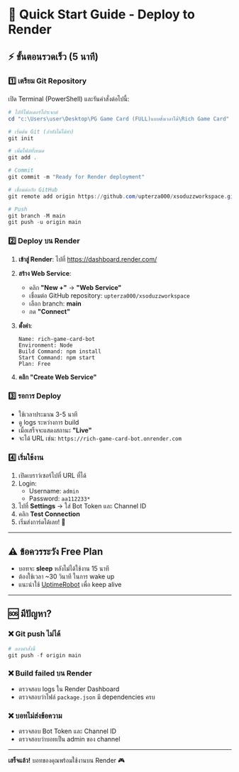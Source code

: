 # 🚀 Quick Start Guide - Deploy to Render

## ⚡ ขั้นตอนรวดเร็ว (5 นาที)

### 1️⃣ เตรียม Git Repository

เปิด Terminal (PowerShell) และรันคำสั่งต่อไปนี้:

```powershell
# ไปที่โฟลเดอร์โปรเจกต์
cd "c:\Users\user\Desktop\PG Game Card (FULL)แบบตั้งเวลาได้\Rich Game Card"

# เริ่มต้น Git (ถ้ายังไม่ได้ทำ)
git init

# เพิ่มไฟล์ทั้งหมด
git add .

# Commit
git commit -m "Ready for Render deployment"

# เชื่อมต่อกับ GitHub
git remote add origin https://github.com/upterza000/xsoduzzworkspace.git

# Push
git branch -M main
git push -u origin main
```

### 2️⃣ Deploy บน Render

1. **เข้าสู่ Render**: ไปที่ https://dashboard.render.com/
2. **สร้าง Web Service**:
   - คลิก **"New +"** → **"Web Service"**
   - เชื่อมต่อ GitHub repository: `upterza000/xsoduzzworkspace`
   - เลือก branch: **main**
   - กด **"Connect"**

3. **ตั้งค่า**:
   ```
   Name: rich-game-card-bot
   Environment: Node
   Build Command: npm install
   Start Command: npm start
   Plan: Free
   ```

4. **คลิก "Create Web Service"**

### 3️⃣ รอการ Deploy

- ใช้เวลาประมาณ 3-5 นาที
- ดู logs ระหว่างการ build
- เมื่อเสร็จจะแสดงสถานะ **"Live"**
- จะได้ URL เช่น: `https://rich-game-card-bot.onrender.com`

### 4️⃣ เริ่มใช้งาน

1. เปิดเบราว์เซอร์ไปที่ URL ที่ได้
2. Login:
   - Username: `admin`
   - Password: `aa112233*`
3. ไปที่ **Settings** → ใส่ Bot Token และ Channel ID
4. คลิก **Test Connection**
5. เริ่มส่งการ์ดได้เลย! 🎉

---

## ⚠️ ข้อควรระวัง Free Plan

- บอทจะ **sleep** หลังไม่ได้ใช้งาน 15 นาที
- ต้องใช้เวลา ~30 วินาที ในการ wake up
- แนะนำใช้ [UptimeRobot](https://uptimerobot.com/) เพื่อ keep alive

---

## 🆘 มีปัญหา?

### ❌ Git push ไม่ได้
```powershell
# ลองคำสั่งนี้
git push -f origin main
```

### ❌ Build failed บน Render
- ตรวจสอบ logs ใน Render Dashboard
- ตรวจสอบว่าไฟล์ `package.json` มี dependencies ครบ

### ❌ บอทไม่ส่งข้อความ
- ตรวจสอบ Bot Token และ Channel ID
- ตรวจสอบว่าบอทเป็น admin ของ channel

---

**เสร็จแล้ว!** บอทของคุณพร้อมใช้งานบน Render 🎮
